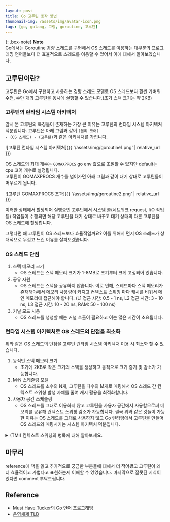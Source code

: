 ```yaml
---
layout: post
title: Go 고루틴 동작 방법 
thumbnail-img: /assets/img/avatar-icon.png
tags: [go, golang, 고랭, goroutine, 고루틴]
---
```


{: .box-note}
**Note**  
Go에서는 Goroutine 경량 스레드를 구현해서 OS 스레드를 이용하는 대부분의 프로그래밍 언어들보다 더 효율적으로 스레드를 이용할 수 있어서 이에 대해서 알아보겠습니다.

## 고루틴이란?
고루틴은 Go에서 구현하고 사용하는 경량 스레드 모델로 OS 스레드보다 훨씬 가벼워 수천, 수만 개의 고루틴을 동시에 실행할 수 있습니다.(초기 스택 크기는 약 2KB)  
### 고루틴의 런타임 시스템 아키텍처
앞서 본 고루틴의 특징들이 존재하는 가장 큰 이유는 고루틴의 런타임 시스템 아키텍처 덕분입니다. 고루틴은 아래 그림과 같이 <code>(물리 코어) - (OS 스레드) - (고루틴)</code>과 같은 아키텍처를 가집니다.  

![고루틴 런타임 시스템 아키텍처]({{ '/assets/img/goroutine1.png' | relative_url }})  

OS 스레드의 최대 개수는 <code>GOMAXPROCS</code> go env 값으로 조절할 수 있지만 default는 cpu 코어 개수로 설정됩니다.  
고루틴이 GOMAXPROCS 개수를 넘어가면 아래 그림과 같이 대기 상태로 고루틴들이 머무르게 됩니다.  

![고루틴 GOMAXPROCS 초과]({{ '/assets/img/goroutine2.png' | relative_url }})  

이러한 상태에서 할당되어 실행중인 고루틴에서 시스템 콜(네트워크 request, I/O 작업 등) 작업들이 수행되면 해당 고루틴을 대기 상태로 바꾸고 대기 상태의 다른 고루틴을 OS 스레드에 할당합니다.  

그렇다면 왜 고루틴이 OS 스레드보다 효율적일까요? 이를 위해서 먼저 OS 스레드가 상대적으로 무겁고 느린 이유를 살펴보겠습니다.

### OS 스레드 단점
1. 스택 메모리 크기
	- OS 스레드는 스택 메모리 크기가 1-8MB로 초기부터 크게 고정되어 있습니다.
2. 공유 자원
	- OS 스레드는 스택을 공유하지 않습니다. 이로 인해, 스레드마다 스택 메모리가 존재해야해서 메모리 사용량이 커지고 컨텍스트 스위칭 마다 캐시를 비워서 메인 메모리에 접근해야 합니다. (L1 접근 시간: 0.5 - 1 ns, L2 접근 시간: 3 - 10 ns, L3 접근 시간: 10 - 20 ns, RAM: 50 - 100 ns)
3. 커널 모드 사용
	- OS 스레드를 생성할 때는 커널 호출이 필요하고 이는 많은 시간이 소요됩니다.

### 런타임 시스템 아키텍처로 OS 스레드의 단점을 최소화 
위와 같은 OS 스레드의 단점을 고루틴 런타임 시스템 아키텍처 이용 시 최소화 할 수 있습니다.
1. 동적인 스택 메모리 크기
	- 초기에 2KB로 작은 크기의 스택을 생성하고 동적으로 크기 증가 및 감소가 가능합니다.
2. M:N 스케줄링 모델
	- OS 스레드를 소수의 N개, 고루틴을 다수의 M개로 매핑해서 OS 스레드 간 컨텍스트 스위칭 발생 자체를 줄여 캐시 활용을 최적화합니다.
3. 사용자 공간 스케줄링
	- OS 스레드를 그대로 이용하지 않고 고루틴을 사용자 공간에서 사용함으로써 메모리를 공유해 컨텍스트 스위칭 감소가 가능합니다.
결국 위와 같은 것들이 가능한 이유는 OS 스레드를 그대로 사용하지 않고 Go 런타임에서 고루틴을 만들어 OS 스레드와 매핑시키는 시스템 아키텍처 덕분입니다.

<details>

<summary> (TMI) 컨텍스트 스위칭의 병목에 대해 알아보세요. </summary>

## 컨텍스트 스위칭에서 병목이 가장 큰 작업
컨텍스트 스위칭에서 병목이 가능 큰 작업은 크게 2가지로 CPU 캐시 초기화, TLB 재로드입니다. 이 2개는 모두 캐시와 관련된 작업이고 이로 인해서 메인 메모리에 접근하게 되면서 병목이 크게 발생합니다.  
1. CPU 캐시 초기화
	- 컨텍스트 스위칭을 하면서 커널에서는 스레드의 캐시를 초기화하고 다른 스레드를 받습니다. 그러니까 다른 스레드를 처음 실행 시에는 캐시가 없어서 메인 메모리에 접근해야합니다. 이런 이유로 메인 메모리 접근 횟수가 크게 많아져 큰 병목을 유발합니다.
2. TLB 재로드
	- TLB라는 가상 주소를 물리적 주소로 빠르게 변환하기 위한 테이블 구조의 캐시입니다. CPU에서 데이터를 가져오기 위해서 page table로 접근해서 가상 메모리 주소를 실제 메모리 주소로 변환하는데 page table이 메인 메모리에 존재해 2번이나 메인 메모리에 접근해야합니다(page table 접근, 가져온 실제 메모리 주소로 접근). 이런 메모리 접근을 줄이기 위한 캐시가 TLB고 먼저 TLB를 탐색해보고 없으면 페이지 테이블로 접근하고 존재하면 해당 프레임 넘버로 접근하는 방식입니다.
	![TLB 흐름](/assets/img/goroutine3.png)
	- 컨텍스트 스위칭 이런 TLB 재로드가 필요한 이유는 각 프로세스가 페이지 테이블을 따로 메인 메모리에 저장해서 같은 가상 메모리 주소가 다른 실제 메모리를 가르키고 있을 수 있습니다.
		- 같은 프로세스에서 같은 페이지 테이블을 사용한다면 스레드 간 컨텍스트 스위칭에서는 발생하지 않겠네요? -> 멀티코어 환경에서 스레드가 다른 코어로 이동하면 이동한 코어의 TLB에서 관련 페이지가 무효화되고 다시 로드됩니다.
	- 이렇게 재로드 되면 캐시와 마찬가지로 초기에 hit 보다 miss가 많아지고 재로드 과정에서도 병목이 발생합니다.
</details>

## 마무리
reference에 책을 읽고 추가적으로 궁금한 부분들에 대해서 더 적어봤고 고루틴이 왜 더 효율적이고 가볍다고 표현하는지 이해할 수 있었습니다. 마지막으로 잘못된 지식이 있다면 comment 부탁드립니다.

## Reference
- [Must Have Tucker의 Go 언어 프로그래밍](https://m.yes24.com/Goods/Detail/131045006)
- [운영체제 TLB](https://wpaud16.tistory.com/entry/%EC%9A%B4%EC%98%81%EC%B2%B4%EC%A0%9C-TLB)
